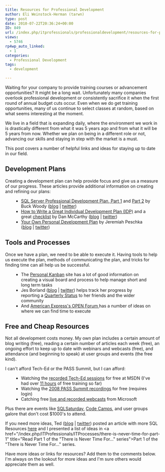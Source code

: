 ```yaml
---
title: Resources for Professional Development
author: Eli Weinstock-Herman (tarwn)
type: post
date: 2010-07-22T20:36:24+00:00
ID: 849
url: /index.php/itprofessionals/professionaldevelopment/resources-for-professional-development/
views:
  - 5746
rp4wp_auto_linked:
  - 1
categories:
  - Professional Development
tags:
  - development

---
```

Waiting for your company to provide training courses or advancement opportunities? It might be a long wait. Unfortunately many companies overlook professional development or consistently sacrifice it when the first round of annual budget cuts occur. Even when we do get training opportunities, many of us continue to select classes at random, based on what seems interesting at the moment.

We live in a field that is expanding daily, where the environment we work in is drastically different from what it was 5 years ago and from what it will be 5 years from now. Whether we plan on being in a different role or not, advancing our skills and staying in step with the market is a must.

This post covers a number of helpful links and ideas for staying up to date in our field.

## Development Plans

Creating a development plan can help provide focus and give us a measure of our progress. These articles provide additional information on creating and refining our plans:

<ul style="margin: 1em 2em;">
  <li>
    <a href="http://www.informit.com/guides/content.aspx?g=sqlserver&seqNum=356" title="Read SQL Server Professional Development Plan, Part 1">SQL Server Professional Development Plan, Part 1</a> and <a href="http://www.informit.com/guides/content.aspx?g=sqlserver&seqNum=357" title="Read SQL Server Professional Development Plan, Part 2">Part 2</a> by Buck Woody (<a href="http://blogs.msdn.com/b/buckwoody/" title="Buck Woody's blog">blog</a> | <a href="http://twitter.com/buckwoody" title="Buck Woody on twitter">twitter</a>)
  </li>
  <li>
    <a href="http://www.greatleadershipbydan.com/2008/11/how-to-write-great-individual.html" title="Read How to Write a Great Individual Development Plan (IDP)">How to Write a Great Individual Development Plan (IDP)</a> and a great <a href="http://www.greatleadershipbydan.com/2008/04/checklist-for-great-individual.html" title="Read Checklist for Great Individual">checklist</a> by Dan McCarthy (<a href="http://www.greatleadershipbydan.com/" title="Great Leadership blog by Dan McCarthy">blog</a> | <a href="http://twitter.com/greatleadership" title="Dan McCarthy on Twitter">twitter</a>)
  </li>
  <li>
    <a href="http://facility9.com/2009/09/14/your-own-personal-development-plan" title="Read Your Own Personal Development Plan">Your Own Personal Development Plan</a> by Jeremiah Peschka (<a href="http://facility9.com/" title="facility9 blog">blog</a> | <a href="http://twitter.com/peschkaj" title="Jeremiah on Twitter">twitter</a>)
  </li>
</ul>

## Tools and Processes

Once we have a plan, we need to be able to execute it. Having tools to help us execute the plan, methods of communicating the plan, and tricks for finding time can all help us be successful. 

<ul style="margin: 1em 2em;">
  <li>
    The <a href="http://personalkanban.com/personal-kanban-101/" title="More information on Personal Kanban">Personal Kanban</a> site has a lot of good information on creating a visual board and process to help manage short and long term tasks
  </li>
  <li>
    Jes Borland (<a href="http://jesborland.wordpress.com/" title="Jes Borland's blog">blog</a> | <a href="http://twitter.com/grrl_geek" title="Jes Borland on Twitter">twitter</a>) helps track her progress by reporting a <a href="http://jesborland.wordpress.com/2010/07/08/2010-quarter-2-goal-review/" title="2010 Quarter 2 Goal Review by Jes Borland">Quarterly Status</a> to her friends and the wider community
  </li>
  <li>
    And <a href="http://www.openforum.com/idea-hub/topics/lifestyle/article/80-ways-to-steal-valuable-minutes-for-your-work-day-glen-stansberry" title="Read 80 Ways to Steal Valuable Minutes for Your Work Day">American Express's OPEN Forum </a> has a number of ideas on where we can find time to execute
  </li>
</ul>

## Free and Cheap Resources

Not all development costs money. My own plan includes a certain amount of blog writing (free), reading a certain number of articles each week (free), an ongoing effort to keep up to date with webinars and webcasts (free), and attendance (and beginning to speak) at user groups and events (the free kind).

I can't afford Tech-Ed or the PASS Summit, but I can afford:

<ul style="margin: 1em 2em;">
  <li>
    Watching the <a href="http://www.msteched.com/" title="Watch recorded Tech-Ed sessions">recorded Tech-Ed sessions</a> for free at MSDN (I've had over <a href="http://delicious.com/tarwn/tech-ed" title="Eli's Tech-Ed Delicious bookmarks">11 hours</a> of free training so far)
  </li>
  <li>
    Watching the <a href="http://www.sqlpass.org/LearningCenter/SummitOnDemand/Summit2008.aspx" title="2008 PASS Summmit recordings">2008 PASS Summit recordings</a> for free (requires login)
  </li>
  <li>
    Catching free <a href="https://msevents.microsoft.com/CUI/default.aspx?culture=en-US" title="Microsoft Events Home">live and recorded webcasts</a> from Microsoft
  </li>
</ul>

Plus there are events like [SQLSaturday][1], [Code Camps][2], and user groups galore that don't cost $1000's to attend.

If you need more ideas, Ted ([blog][3] | [twitter][4]) posted an article with more SQL Resources [here][5] and I presented a list of ideas in <a href="/index.php/ITProfessionals/ITProcesses/there-is-never-time-for-part-1" title="Read Part 1 of the "There is Never Time For..." series">Part 1</a> of the "There is Never Time For..." series.

Have more ideas or links for resources? Add them to the comments below. I'm always on the lookout for more ideas and I'm sure others would appreciate them as well.

 [1]: http://www.sqlsaturday.com/ "SQLSaturday website"
 [2]: http://www.google.com/search?q=code+camp "Search for Code Camps"
 [3]: /index.php/All/?summary.php?author=68 "Ted's blog posts"
 [4]: http://twitter.com/onpnt "Ted on Twitter"
 [5]: /index.php/ITProfessionals/EthicsIT/sql-help-and-resources "SQL Community Services - Resources everywhere!"